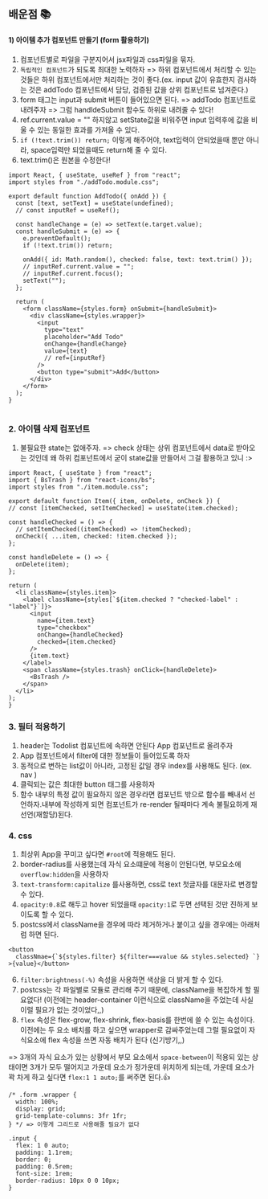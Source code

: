 ## 배운점 📚

#### 1) 아이템 추가 컴포넌트 만들기 (form 활용하기)

1. 컴포넌트별로 파일을 구분지어서 jsx파일과 css파일을 묶자.
2. `독립적인 컴포넌트`가 되도록 최대한 노력하자
   => 하위 컴포넌트에서 처리할 수 있는 것들은 하위 컴포넌트에서만 처리하는 것이 좋다.(ex. input 값이 유효한지 검사하는 것은 addTodo 컴포넌트에서 담당, 검증된 값을 상위 컴포넌트로 넘겨준다.)
3. form 태그는 input과 submit 버튼이 들어있으면 된다.
   => addTodo 컴포넌트로 내려주자
   => 그럼 handldeSubmit 함수도 하위로 내려줄 수 있다!
4. ref.current.value = "" 하지않고 setState값을 비워주면 input 입력후에 값을 비울 수 있는 동일한 효과를 가져올 수 있다.
5. `if (!text.trim()) return;` 이렇게 해주어야, text입력이 안되었을때 뿐만 아니라, space입력만 되었을때도 return해 줄 수 있다.
6. text.trim()은 원본을 수정한다!

```
import React, { useState, useRef } from "react";
import styles from "./addTodo.module.css";

export default function AddTodo({ onAdd }) {
  const [text, setText] = useState(undefined);
  // const inputRef = useRef();

  const handleChange = (e) => setText(e.target.value);
  const handleSubmit = (e) => {
    e.preventDefault();
    if (!text.trim()) return;

    onAdd({ id: Math.random(), checked: false, text: text.trim() });
    // inputRef.current.value = "";
    // inputRef.current.focus();
    setText("");
  };

  return (
    <form className={styles.form} onSubmit={handleSubmit}>
      <div className={styles.wrapper}>
        <input
          type="text"
          placeholder="Add Todo"
          onChange={handleChange}
          value={text}
          // ref={inputRef}
        />
        <button type="submit">Add</button>
      </div>
    </form>
  );
}


```

### 2. 아이템 삭제 컴포넌트

1. 불필요한 state는 없애주자.
   => check 상태는 상위 컴포넌트에서 data로 받아오는 것인데 왜 하위 컴포넌트에서 굳이 state값을 만들어서 그걸 활용하고 있니 :>

```
import React, { useState } from "react";
import { BsTrash } from "react-icons/bs";
import styles from "./item.module.css";

export default function Item({ item, onDelete, onCheck }) {
// const [itemChecked, setItemChecked] = useState(item.checked);

const handleChecked = () => {
  // setItemChecked((itemChecked) => !itemChecked);
  onCheck({ ...item, checked: !item.checked });
};

const handleDelete = () => {
  onDelete(item);
};

return (
  <li className={styles.item}>
    <label className={styles[`${item.checked ? "checked-label" : "label"}`]}>
      <input
        name={item.text}
        type="checkbox"
        onChange={handleChecked}
        checked={item.checked}
      />
      {item.text}
    </label>
    <span className={styles.trash} onClick={handleDelete}>
      <BsTrash />
    </span>
  </li>
);
}

```

### 3. 필터 적용하기

1. header는 Todolist 컴포넌트에 속하면 안된다 App 컴포넌트로 올려주자
2. App 컴포넌트에서 filter에 대한 정보들이 들어있도록 하자
3. 동적으로 변하는 list값이 아니라, 고정된 값일 경우 index를 사용해도 된다. (ex. nav )
4. 클릭되는 값은 최대한 button 태그를 사용하자
5. 함수 내부의 특정 값이 필요하지 않은 경우라면 컴포넌트 밖으로 함수를 빼내서 선언하자.내부에 작성하게 되면 컴포넌트가 re-render 될때마다 계속 불필요하게 재선언(재할당)된다.

### 4. css

1. 최상위 App을 꾸미고 싶다면 `#root`에 적용해도 된다.
2. border-radius를 사용했는데 자식 요소떄문에 적용이 안된다면, 부모요소에 `overflow:hidden`을 사용하자
3. `text-transform:capitalize` 를사용하면, css로 text 첫글자를 대문자로 변경할 수 있다.
4. `opacity:0.8`로 해두고 hover 되었을때 `opacity:1`로 두면 선택된 것만 진하게 보이도록 할 수 있다.
5. postcss에서 className을 경우에 따라 제거하거나 붙이고 싶을 경우에는 아래처럼 하면 된다.

```
<button
  classNmae={`${styles.filter} ${filter===value && styles.selected} `}
>{value}</button>
```

6. `filter:brightness(-%)` 속성을 사용하면 색상을 더 밝게 할 수 있다.
7. postcss는 각 파일별로 모듈로 관리해 주기 때문에, className을 복잡하게 할 필요없다!
   (이전에는 header-container 이런식으로 className을 주었는데 사실 이럴 필요가 없는 것이었다,,)
8. `flex` 속성은 flex-grow, flex-shrink, flex-basis를 한번에 쓸 수 있는 속성이다. 이전에는 두 요소 배치를 하고 싶으면 wrapper로 감싸주었는데 그럴 필요없이 자식요소에 flex 속성을 쓰면 자동 배치가 된다 (신기방기,,)

=> 3개의 자식 요소가 있는 상황에서 부모 요소에서 `space-between`이 적용되 있는 상태이면 3개가 모두 떨어지고 가운데 요소가 정가운데 위치하게 되는데, 가운데 요소가 꽉 차게 하고 싶다면 `flex:1 1 auto;`를 써주면 된다.👍

```
/* .form .wrapper {
  width: 100%;
  display: grid;
  grid-template-columns: 3fr 1fr;
} */ => 이렇게 그리드로 사용해줄 필요가 없다

.input {
  flex: 1 0 auto;
  padding: 1.1rem;
  border: 0;
  padding: 0.5rem;
  font-size: 1rem;
  border-radius: 10px 0 0 10px;
}
```
